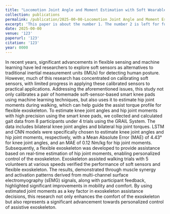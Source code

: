 ```yaml
---
title: "Locomotion Joint Angle and Moment Estimation with Soft Wearable Sensors for Personalized Exoskeleton Control"
collection: publications
permalink: /publication/2025-00-00-Locomotion Joint Angle and Moment Estimation with Soft Wearable Sensors for Personalized Exoskeleton Control
excerpt: 'This paper is about the number 1. The number 2 is left for future work.'
date: 2025-00-00
venue: '123'
paperurl: '123'
citation: '123'
year: 0000
---
```


In recent years, significant advancements in flexible sensing and machine learning have led researchers to explore soft sensors as alternatives to traditional inertial measurement units (IMUs) for detecting human posture. However, much of this research has concentrated on calibrating soft sensors, with limited progress in applying these calibrated sensors to practical applications.  Addressing the aforementioned issues, this study not only calibrates a pair of homemade soft-sensor-based smart knee pads using machine learning techniques, but also uses it to estimate hip joint moments during walking, which can help guide the assist torque profile for flexible exoskeleton. To estimate knee joint angles and hip joint moments with high precision using the smart knee pads, we collected and calculated gait data from 8 participants under 4 trials using the GRAIL System. The data includes bilateral knee joint angles and bilateral hip joint torques. LSTM and CNN models were specifically chosen to estimate knee joint angles and hip joint moments, respectively, with a Mean Absolute Error (MAE) of 4.43° for knee joint angles, and an MAE of 0.12 Nm/kg for hip joint moments. Subsequently, a flexible exoskeleton was developed to provide assistance based on real-time estimation of hip joint moments, enabling personalized control of the exoskeleton. Exoskeleton assisted walking trials with 5 volunteers at various speeds verified the performance of soft sensors and flexible exoskeleton. The results, demonstrated through muscle synergy and activation patterns derived from multi-channel surface electromyography (sEMG) signals, along with participant feedback, highlighted significant improvements in mobility and comfort. By using estimated joint moments as a key factor in exoskeleton assistance decisions, this research not only enhances the comfort of the exoskeleton but also represents a significant advancement towards personalized control of assistive exoskeleton. 
